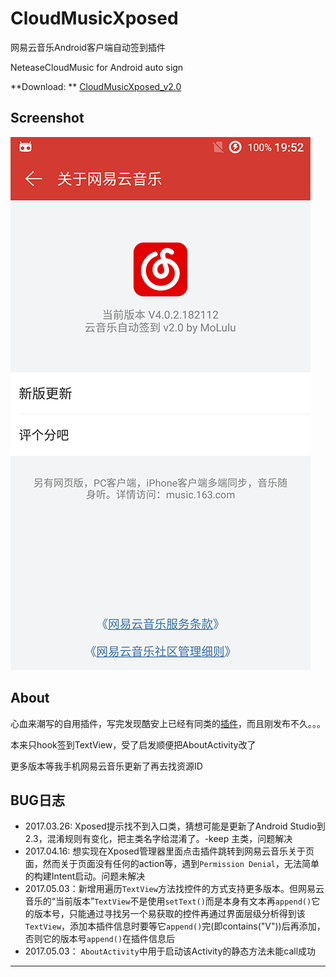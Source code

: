 # CloudMusicXposed #

网易云音乐Android客户端自动签到插件

NeteaseCloudMusic for Android auto sign

**Download: ** [CloudMusicXposed_v2.0](https://github.com/XF-zhjnc/CloudMusicXposed/raw/master/app/cloudmusicxposed_v2.0.apk)

## Screenshot ##

![](/screenshot/op.png) 


## About ##

心血来潮写的自用插件，写完发现酷安上已经有同类的[插件](http://www.coolapk.com/apk/com.specher.music163)，而且刚发布不久。。。

本来只hook签到TextView，受了启发顺便把AboutActivity改了

更多版本等我手机网易云音乐更新了再去找资源ID


## BUG日志 ##

* 2017.03.26: Xposed提示找不到入口类，猜想可能是更新了Android Studio到2.3，混淆规则有变化，把主类名字给混淆了。-keep 主类，问题解决
* 2017.04.16: 想实现在Xposed管理器里面点击插件跳转到网易云音乐关于页面，然而关于页面没有任何的action等，遇到`Permission Denial`，无法简单的构建Intent启动。问题未解决
* 2017.05.03：新增用遍历`TextView`方法找控件的方式支持更多版本。但网易云音乐的“当前版本”`TextView`不是使用`setText()`而是本身有文本再`append()`它的版本号，只能通过寻找另一个易获取的控件再通过界面层级分析得到该`TextView`，添加本插件信息时要等它`append()`完(即contains("V"))后再添加，否则它的版本号`append()`在插件信息后
* 2017.05.03： `AboutActivity`中用于启动该Activity的静态方法未能call成功

------
